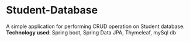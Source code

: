 # Student-Database

A simple application for performing CRUD operation on Student database.<br>
<b>Technology used</b>: Spring boot, Spring Data JPA, Thymeleaf, mySql db
